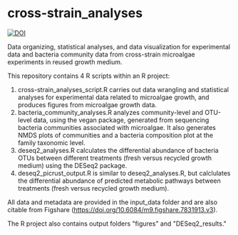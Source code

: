 # cross-strain_analyses
<a href="https://zenodo.org/badge/latestdoi/182869290"><img src="https://zenodo.org/badge/182869290.svg" alt="DOI"></a>


Data organizing, statistical analyses, and data visualization for experimental data and bacteria community data from cross-strain microalgae experiments in reused growth medium.

This repository contains 4 R scripts within an R project:
1) cross-strain_analyses_script.R carries out data wrangling and statistical analyses for experimental data related to microalgae growth, and produces figures from microalgae growth data. 
2) bacteria_community_analyses.R analyzes community-level and OTU-level data, using the vegan package, generated from sequencing bacteria communities associated with microalgae. It also generates NMDS plots of communities and a bacteria composition plot at the family taxonomic level.
3) deseq2_analyses.R calculates the differential abundance of bacteria OTUs between different treatments (fresh versus recycled growth medium) using the DESeq2 package.
4) deseq2_picrust_output.R is similar to deseq2_analyses.R, but calclulates the differential abundance of predicted metabolic pathways between treatments (fresh versus recycled growth medium). 

All data and metadata are provided in the input_data folder and are also citable from Figshare (https://doi.org/10.6084/m9.figshare.7831913.v3).

The R project also contains output folders "figures" and "DESeq2_results."
